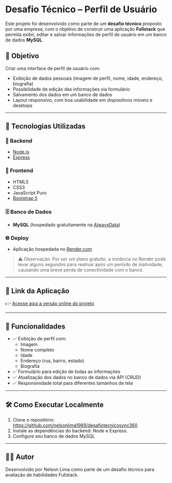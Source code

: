 # Desafio Técnico – Perfil de Usuário

Este projeto foi desenvolvido como parte de um **desafio técnico** proposto por uma empresa, com o objetivo de construir uma aplicação **Fullstack** que permita exibir, editar e salvar informações de perfil de usuário em um banco de dados **MySQL**.

## 🎯 Objetivo

Criar uma interface de perfil de usuário com:

- Exibição de dados pessoais (imagem de perfil, nome, idade, endereço, biografia)
- Possibilidade de edição das informações via formulário
- Salvamento dos dados em um banco de dados
- Layout responsivo, com boa usabilidade em dispositivos móveis e desktops

---

## 🚀 Tecnologias Utilizadas

### 🔧 Backend
- [Node.js](https://nodejs.org/)
- [Express](https://expressjs.com/)

### 💅 Frontend
- HTML5
- CSS3
- JavaScript Puro
- [Bootstrap 5](https://getbootstrap.com/)

### 🗄️ Banco de Dados
- **MySQL** (hospedado gratuitamente na [AlwaysData](https://www.alwaysdata.com/))

### 🌐 Deploy
- Aplicação hospedada no [Render.com](https://render.com/)

> ⚠️ Observação: Por ser um plano gratuito, a instância no Render pode levar alguns segundos para reativar após um período de inatividade, causando uma breve perda de conectividade com o banco.

---

## 🔗 Link da Aplicação

👉 [Acesse aqui a versão online do projeto](https://desafiotecnicosync360.onrender.com/)

---

## 🧩 Funcionalidades

- ✅ Exibição de perfil com:
  - Imagem
  - Nome completo
  - Idade
  - Endereço (rua, bairro, estado)
  - Biografia
- ✅ Formulário para edição de todas as informações
- ✅ Atualização dos dados no banco de dados via API (CRUD)
- ✅ Responsividade total para diferentes tamanhos de tela

---

## 🛠️ Como Executar Localmente

1. Clone o repositório: https://github.com/nelsonlima1989/desafiotecnicosync360
2. Instale as dependências do backend: Node e Express.
3. Configure seu banco de dados MySQL


---

## 👨‍💻 Autor
Desenvolvido por Nelson Lima como parte de um desafio técnico para avaliação de habilidades Fullstack.
